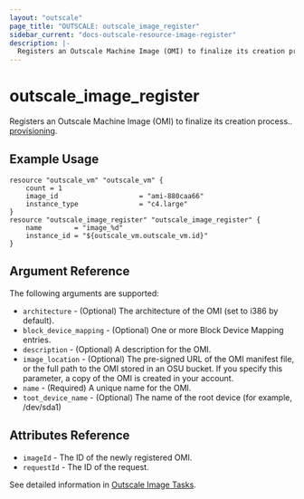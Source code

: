 ```yaml
---
layout: "outscale"
page_title: "OUTSCALE: outscale_image_register"
sidebar_current: "docs-outscale-resource-image-register"
description: |-
  Registers an Outscale Machine Image (OMI) to finalize its creation process.
---
```


# outscale_image_register

Registers an Outscale Machine Image (OMI) to finalize its creation process.. [provisioning](/docs/provisioners/index.html).

## Example Usage

```hcl
resource "outscale_vm" "outscale_vm" {
    count = 1
    image_id                    = "ami-880caa66"
    instance_type               = "c4.large"
}
resource "outscale_image_register" "outscale_image_register" {
    name        = "image_%d"
    instance_id = "${outscale_vm.outscale_vm.id}"
}
```

## Argument Reference

The following arguments are supported:

* `architecture` - (Optional) The architecture of the OMI (set to i386 by default).
* `block_device_mapping` -	(Optional) One or more Block Device Mapping entries.
* `description` -	(Optional) A description for the OMI.
* `image_location` -	(Optional) The pre-signed URL of the OMI manifest file, or the full path to the OMI stored in an OSU bucket. If you specify this parameter, a copy of the OMI is created in your account.
* `name` - (Required)	A unique name for the OMI.
* `toot_device_name` -	(Optional) The name of the root device (for example, /dev/sda1)


## Attributes Reference

* `imageId`	- The ID of the newly registered OMI.
* `requestId` -	The ID of the request.

See detailed information in [Outscale Image Tasks](http://docs.outscale.com/api_fcu/operations/Action_RegisterImage_get.html#_api_fcu-action_registerimage_get).

